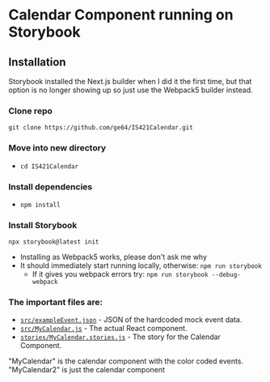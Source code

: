 # Calendar Component running on Storybook
## Installation
Storybook installed the Next.js builder when I did it the first time, but that option is no longer showing up so just use the Webpack5 builder instead.
### Clone repo 
`git clone https://github.com/ge64/IS421Calendar.git`
### Move into new directory 
- `cd IS421Calendar`
### Install dependencies 
- `npm install`
### Install Storybook 
`npx storybook@latest init`
- Installing as Webpack5 works, please don't ask me why
- It should immediately start running locally, otherwise: `npm run storybook`
  - If it gives you webpack errors try: `npm run storybook --debug-webpack`

### The important files are:
- [`src/exampleEvent.json`](chatty-calendar/src/exampleEvent.json) - JSON of the hardcoded mock event data.
- [`src/MyCalendar.js`](chatty-calendar/src/MyCalendar.js) - The actual React component.
- [`stories/MyCalendar.stories.js`](stories/MyCalendar.stories.js) - The story for the Calendar Component.

"MyCalendar" is the calendar component with the color coded events.<br>
"MyCalendar2" is just the calendar component 
